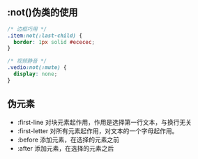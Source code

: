 ## :not()伪类的使用

``` css
/* 边框巧用 */
.item:not(:last-child) {
  border: 1px solid #ececec;
}

/* 视频静音 */
.vedio:not(:mute) {
  display: none;
}
```

## 伪元素
- :first-line 对块元素起作用，作用是选择第一行文本，与换行无关
- :first-letter 对所有元素起作用，对文本的一个字母起作用。
- :before 添加元素，在选择的元素之前
- :after 添加元素，在选择的元素之后
